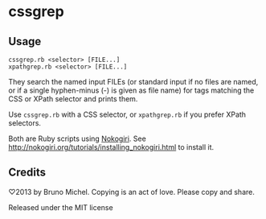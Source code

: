 cssgrep
=======

## Usage

```
cssgrep.rb <selector> [FILE...]
xpathgrep.rb <selector> [FILE...]
```

They search the named input FILEs (or standard input if no files are named, or
if a single hyphen-minus (-) is given as file name) for tags matching the CSS
or XPath selector and prints them.

Use `cssgrep.rb` with a CSS selector, or `xpathgrep.rb` if you prefer XPath
selectors.

Both are Ruby scripts using [Nokogiri](http://nokogiri.org/).
See http://nokogiri.org/tutorials/installing_nokogiri.html to install it.


## Credits

♡2013 by Bruno Michel. Copying is an act of love. Please copy and share.

Released under the MIT license
